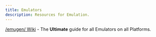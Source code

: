 ```yaml
---
title: Emulators
description: Resources for Emulation.
---
```


[/emugen/ Wiki](https://emulation.gametechwiki.com/) - The **Ultimate** guide for all Emulators on all Platforms.
